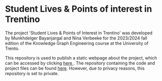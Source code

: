 # Student Lives & Points of interest in Trentino

The project 'Student Lives & Points of Interest in Trentino' was developed by Munkhdelger Bayanjargal and Nina Verbeeke for the 2023/2024 fall edition of the Knowledge Graph Engineering course at the University of Trento.

This repository is used to publish a static webpage about the project, which can be accessed by clicking <a href="https://n-verbeeke.github.io/kge-project-11-webpage"> here </a>. The repository containing the code and project files can be found <a href="https://github.com/n-verbeeke/kge-project-11">here</a>. However, due to privacy reasons, this repository is set to private.
